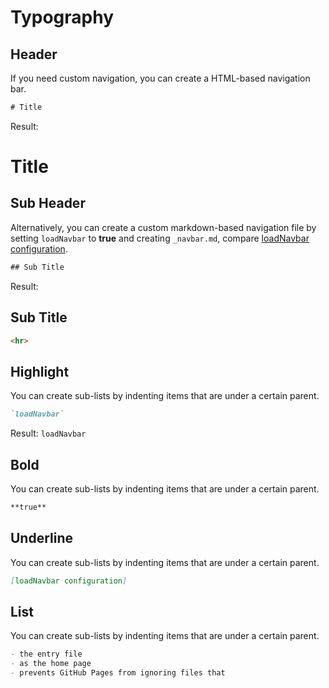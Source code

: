 # Typography

## Header

If you need custom navigation, you can create a HTML-based navigation bar.

```html
# Title
```
Result: 
# Title

## Sub Header

Alternatively, you can create a custom markdown-based navigation file by setting `loadNavbar` to **true** and creating `_navbar.md`, compare [loadNavbar configuration](configuration.md#loadnavbar).

```html
## Sub Title
```
Result: 
## Sub Title

```html
<hr>
```

## Highlight

You can create sub-lists by indenting items that are under a certain parent.

```markdown
`loadNavbar`
```

Result: `loadNavbar`

## Bold

You can create sub-lists by indenting items that are under a certain parent.

```markdown
**true**
```

## Underline

You can create sub-lists by indenting items that are under a certain parent.

```markdown
[loadNavbar configuration]
```

## List

You can create sub-lists by indenting items that are under a certain parent.

```markdown
- the entry file
- as the home page
- prevents GitHub Pages from ignoring files that 
```
